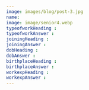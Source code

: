 ```yaml
---
image: images/blog/post-3.jpg
name: 
image: image/senior4.webp
typeofworkHeading :
typeofworkAnswer :
joiningHeading : 
joiningAnswer : 
dobHeading : 
dobAnswer : 
birthplaceHeading : 
birthplaceAnswer : 
workexpHeading : 
workexpAnswer :
---
```



